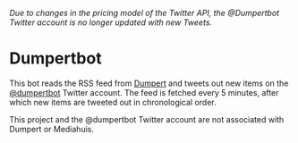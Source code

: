 _Due to changes in the pricing model of the Twitter API, the @Dumpertbot Twitter account is no longer updated with new Tweets._

# Dumpertbot

This bot reads the RSS feed from [Dumpert](https://www.dumpert.nl) and tweets out new items on the [@dumpertbot](https://twitter.com/dumpertbot) Twitter account. The feed is fetched every 5 minutes, after which new items are tweeted out in chronological order.

This project and the @dumpertbot Twitter account are not associated with Dumpert or Mediahuis.
